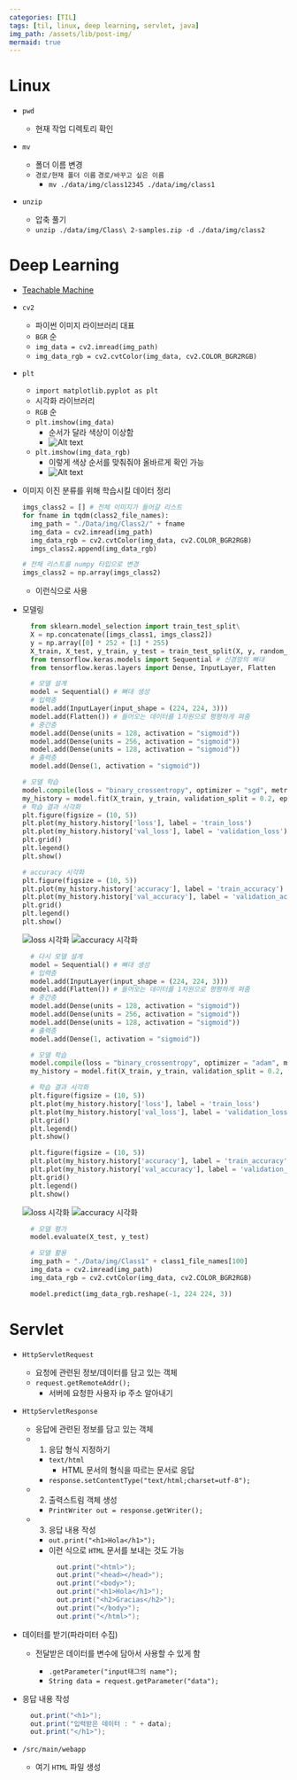 ```yaml
---
categories: [TIL]
tags: [til, linux, deep learning, servlet, java]
img_path: /assets/lib/post-img/
mermaid: true
---
```


# Linux

- `pwd`

  - 현재 작업 디렉토리 확인

- `mv`

  - 폴더 이름 변경
  - `경로/현재 폴더 이름` `경로/바꾸고 싶은 이름`
    - `mv ./data/img/class12345 ./data/img/class1`

- `unzip`
  - 압축 풀기
  - `unzip ./data/img/Class\ 2-samples.zip -d ./data/img/class2`

# Deep Learning

- [Teachable Machine](https://teachablemachine.withgoogle.com/train)

- `cv2`
  - 파이썬 이미지 라이브러리 대표
  - `BGR` 순
  - `img_data = cv2.imread(img_path)`
  - `img_data_rgb = cv2.cvtColor(img_data, cv2.COLOR_BGR2RGB)`
- `plt`

  - `import matplotlib.pyplot as plt`
  - 시각화 라이브러리
  - `RGB` 순
  - `plt.imshow(img_data)`
    - 순서가 달라 색상이 이상함
    - ![Alt text](230904/cv2-1.png)
  - `plt.imshow(img_data_rgb)`
    - 이렇게 색상 순서를 맞춰줘야 올바르게 확인 가능
    - ![Alt text](230904/cv2-2.png)

- 이미지 이진 분류를 위해 학습시킬 데이터 정리

  ```python
  imgs_class2 = [] # 전체 이미지가 들어갈 리스트
  for fname in tqdm(class2_file_names):
    img_path = "./Data/img/Class2/" + fname
    img_data = cv2.imread(img_path)
    img_data_rgb = cv2.cvtColor(img_data, cv2.COLOR_BGR2RGB)
    imgs_class2.append(img_data_rgb)

  # 전체 리스트를 numpy 타입으로 변경
  imgs_class2 = np.array(imgs_class2)
  ```

  - 이런식으로 사용

- 모델링

  ```python
    from sklearn.model_selection import train_test_split\
    X = np.concatenate([imgs_class1, imgs_class2])
    y = np.array([0] * 252 + [1] * 255)
    X_train, X_test, y_train, y_test = train_test_split(X, y, random_state=904, test_size=0.2)
    from tensorflow.keras.models import Sequential # 신경망의 뼈대
    from tensorflow.keras.layers import Dense, InputLayer, Flatten
  ```

  ```python
    # 모델 설계
    model = Sequential() # 뼈대 생성
    # 입력층
    model.add(InputLayer(input_shape = (224, 224, 3)))
    model.add(Flatten()) # 들어오는 데이터를 1차원으로 평평하게 펴줌
    # 중간층
    model.add(Dense(units = 128, activation = "sigmoid"))
    model.add(Dense(units = 256, activation = "sigmoid"))
    model.add(Dense(units = 128, activation = "sigmoid"))
    # 출력층
    model.add(Dense(1, activation = "sigmoid"))
  ```

  ```python
  # 모델 학습
  model.compile(loss = "binary_crossentropy", optimizer = "sgd", metrics = ['accuracy'])
  my_history = model.fit(X_train, y_train, validation_split = 0.2, epochs = 100)
  # 학습 결과 시각화
  plt.figure(figsize = (10, 5))
  plt.plot(my_history.history['loss'], label = 'train_loss')
  plt.plot(my_history.history['val_loss'], label = 'validation_loss')
  plt.grid()
  plt.legend()
  plt.show()

  # accuracy 시각화
  plt.figure(figsize = (10, 5))
  plt.plot(my_history.history['accuracy'], label = 'train_accuracy')
  plt.plot(my_history.history['val_accuracy'], label = 'validation_accuracy')
  plt.grid()
  plt.legend()
  plt.show()
  ```

  ![loss 시각화](230904/cv2-3.png)
  ![accuracy 시각화](230904/cv2-4.png)

  ```python
    # 다시 모델 설계
    model = Sequential() # 뼈대 생성
    # 입력층
    model.add(InputLayer(input_shape = (224, 224, 3)))
    model.add(Flatten()) # 들어오는 데이터를 1차원으로 평평하게 펴줌
    # 중간층
    model.add(Dense(units = 128, activation = "sigmoid"))
    model.add(Dense(units = 256, activation = "sigmoid"))
    model.add(Dense(units = 128, activation = "sigmoid"))
    # 출력층
    model.add(Dense(1, activation = "sigmoid"))
  ```

  ```python
    # 모델 학습
    model.compile(loss = "binary_crossentropy", optimizer = "adam", metrics = ['accuracy'])
    my_history = model.fit(X_train, y_train, validation_split = 0.2, epochs = 100)

    # 학습 결과 시각화
    plt.figure(figsize = (10, 5))
    plt.plot(my_history.history['loss'], label = 'train_loss')
    plt.plot(my_history.history['val_loss'], label = 'validation_loss')
    plt.grid()
    plt.legend()
    plt.show()

    plt.figure(figsize = (10, 5))
    plt.plot(my_history.history['accuracy'], label = 'train_accuracy')
    plt.plot(my_history.history['val_accuracy'], label = 'validation_accuracy')
    plt.grid()
    plt.legend()
    plt.show()
  ```

  ![loss 시각화](230904/cv2-5.png)
  ![accuracy 시각화](230904/cv2-6.png)

  ```python
    # 모델 평가
    model.evaluate(X_test, y_test)

    # 모델 활용
    img_path = "./Data/img/Class1" + class1_file_names[100]
    img_data = cv2.imread(img_path)
    img_data_rgb = cv2.cvtColor(img_data, cv2.COLOR_BGR2RGB)

    model.predict(img_data_rgb.reshape(-1, 224 224, 3))
  ```

# Servlet

- `HttpServletRequest`
  - 요청에 관련된 정보/데이터를 담고 있는 객체
  - `request.getRemoteAddr();`
    - 서버에 요청한 사용자 ip 주소 알아내기
- `HttpServletResponse`

  - 응답에 관련된 정보를 담고 있는 객체
  - 1. 응답 형식 지정하기
    - `text/html`
      - HTML 문서의 형식을 따르는 문서로 응답
    - `response.setContentType("text/html;charset=utf-8");`
  - 2. 출력스트림 객체 생성
    - `PrintWriter out = response.getWriter();`
  - 3. 응답 내용 작성
    - `out.print("<h1>Hola</h1>");`
    - 이런 식으로 `HTML` 문서를 보내는 것도 가능
      ```java
        out.print("<html>");
        out.print("<head></head>");
        out.print("<body>");
        out.print("<h1>Hola</h1>");
        out.print("<h2>Gracias</h2>");
        out.print("</body>");
        out.print("</html>");
      ```

- 데이터를 받기(파라미터 수집)

  - 전달받은 데이터를 변수에 담아서 사용할 수 있게 함

    - `.getParameter("input태그의 name");`
    - `String data = request.getParameter("data");`

- 응답 내용 작성

  ```java
    out.print("<h1>");
    out.print("입력받은 데이터 : " + data);
    out.print("</h1>");
  ```

- `/src/main/webapp`

  - 여기 `HTML` 파일 생성
